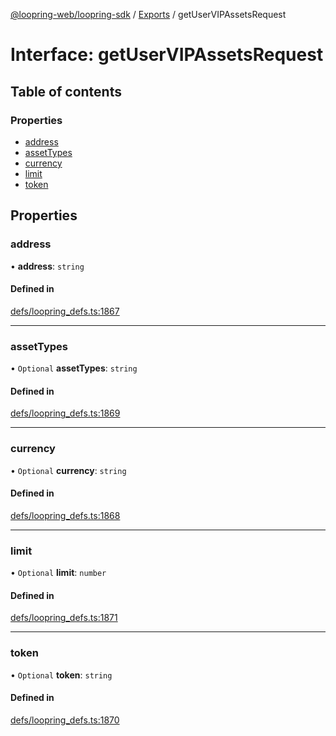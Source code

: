 [@loopring-web/loopring-sdk](../README.md) / [Exports](../modules.md) / getUserVIPAssetsRequest

# Interface: getUserVIPAssetsRequest

## Table of contents

### Properties

- [address](getUserVIPAssetsRequest.md#address)
- [assetTypes](getUserVIPAssetsRequest.md#assettypes)
- [currency](getUserVIPAssetsRequest.md#currency)
- [limit](getUserVIPAssetsRequest.md#limit)
- [token](getUserVIPAssetsRequest.md#token)

## Properties

### address

• **address**: `string`

#### Defined in

[defs/loopring_defs.ts:1867](https://github.com/Loopring/loopring_sdk/blob/b7df545/src/defs/loopring_defs.ts#L1867)

___

### assetTypes

• `Optional` **assetTypes**: `string`

#### Defined in

[defs/loopring_defs.ts:1869](https://github.com/Loopring/loopring_sdk/blob/b7df545/src/defs/loopring_defs.ts#L1869)

___

### currency

• `Optional` **currency**: `string`

#### Defined in

[defs/loopring_defs.ts:1868](https://github.com/Loopring/loopring_sdk/blob/b7df545/src/defs/loopring_defs.ts#L1868)

___

### limit

• `Optional` **limit**: `number`

#### Defined in

[defs/loopring_defs.ts:1871](https://github.com/Loopring/loopring_sdk/blob/b7df545/src/defs/loopring_defs.ts#L1871)

___

### token

• `Optional` **token**: `string`

#### Defined in

[defs/loopring_defs.ts:1870](https://github.com/Loopring/loopring_sdk/blob/b7df545/src/defs/loopring_defs.ts#L1870)

